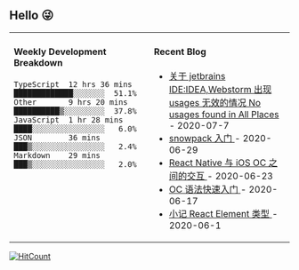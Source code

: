 ## Hello 😜
<table>
<tr>
<td valign="top" width="50%">

#### Weekly Development Breakdown
    

```text
TypeScript  12 hrs 36 mins █████████████░░░░░░░  51.1%
Other       9 hrs 20 mins  ██████████▒░░░░░░░░░  37.8%
JavaScript  1 hr 28 mins   ████░░░░░░░░░░░░░░░░   6.0%
JSON        36 mins        ███▒░░░░░░░░░░░░░░░░   2.4%
Markdown    29 mins        ███▒░░░░░░░░░░░░░░░░   2.0%
```

</td>
<td valign="top" width="50%">

#### Recent Blog  
 

* <a href='http://www.cnblogs.com/Grewer/p/13262390.html' target='_blank'>关于 jetbrains IDE:IDEA,Webstorm 出现 usages 无效的情况 No usages found in All Places </a> - 2020-07-7 
* <a href='http://www.cnblogs.com/Grewer/p/13211077.html' target='_blank'>snowpack 入门 </a> - 2020-06-29 
* <a href='http://www.cnblogs.com/Grewer/p/13182837.html' target='_blank'>React Native 与 iOS OC 之间的交互 </a> - 2020-06-23 
* <a href='http://www.cnblogs.com/Grewer/p/13152374.html' target='_blank'>OC 语法快速入门 </a> - 2020-06-17 
* <a href='http://www.cnblogs.com/Grewer/p/13025589.html' target='_blank'>小记 React Element 类型 </a> - 2020-06-1 


</td>
</tr>
</table>


[![HitCount](http://hits.dwyl.com/grewer@grewercn/Grew'er.svg)](http://hits.dwyl.com/grewer@grewercn/Grew'er)
